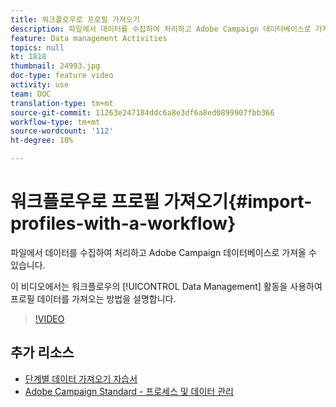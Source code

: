 ```yaml
---
title: 워크플로우로 프로필 가져오기
description: 파일에서 데이터를 수집하여 처리하고 Adobe Campaign 데이터베이스로 가져올 수 있습니다. 이 비디오에서는 워크플로우를 사용하여 프로필 데이터를 가져오는 방법을 설명합니다.
feature: Data management Activities
topics: null
kt: 1818
thumbnail: 24993.jpg
doc-type: feature video
activity: use
team: DOC
translation-type: tm+mt
source-git-commit: 11263e247184ddc6a8e3df6a8ed0899907fbb366
workflow-type: tm+mt
source-wordcount: '112'
ht-degree: 10%

---
```



# 워크플로우로 프로필 가져오기{#import-profiles-with-a-workflow}

파일에서 데이터를 수집하여 처리하고 Adobe Campaign 데이터베이스로 가져올 수 있습니다.

이 비디오에서는 워크플로우의 [!UICONTROL Data Management] 활동을 사용하여 프로필 데이터를 가져오는 방법을 설명합니다.

>[!VIDEO](https://video.tv.adobe.com/v/24993?quality=12)

## 추가 리소스

* [단계별 데이터 가져오기 자습서](https://docs.adobe.com/content/help/en/campaign-standard/using/managing-processes-and-data/workflow-general-operation/importing-data.html#example--import-workflow-template)
* [Adobe Campaign Standard - 프로세스 및 데이터 관리](https://docs.adobe.com/content/help/en/campaign-standard/using/managing-processes-and-data/about-workflows-and-data-management/discovering-workflows.html)
